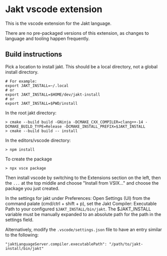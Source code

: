 # Jakt vscode extension

This is the vscode extension for the Jakt language.

There are no pre-packaged versions of this extension, as changes to language and tooling happen frequently.

## Build instructions

Pick a location to install jakt. This should be a local directory, not a global install directory.
```
# For example:
export JAKT_INSTALL=~/.local
# or
export JAKT_INSTALL=$HOME/dev/jakt-install
# or
export JAKT_INSTALL=$PWD/install
```

In the root jakt directory:
```
> cmake --build build -GNinja -DCMAKE_CXX_COMPILER=clang++-14 -DCMAKE_BUILD_TYPE=Release -DCMAKE_INSTALL_PREFIX=$JAKT_INSTALL
> cmake --build build -- install
```

In the editors/vscode directory:
```
> npm install
```

To create the package
```
> npx vsce package
```

Then install vscode by switching to the Extensions section on the left, then the `...` at the top middle and choose "Install from VSIX..." and choose the package you just created.

In the settings for jakt under Preferences: Open Settings (UI) from the command palate (cmd/ctrl + shift + p), set the Jakt Compiler: Executable Path to your configured ``$JAKT_INSTALL/bin/jakt``. The $JAKT_INSTALL variable must be manually expanded to an absolute path for the path in the settings field.

Alternatively, modify the ``.vscode/settings.json`` file to have an entry similar to the following:

```
"jaktLanguageServer.compiler.executablePath": "/path/to/jakt-install/bin/jakt"
```
